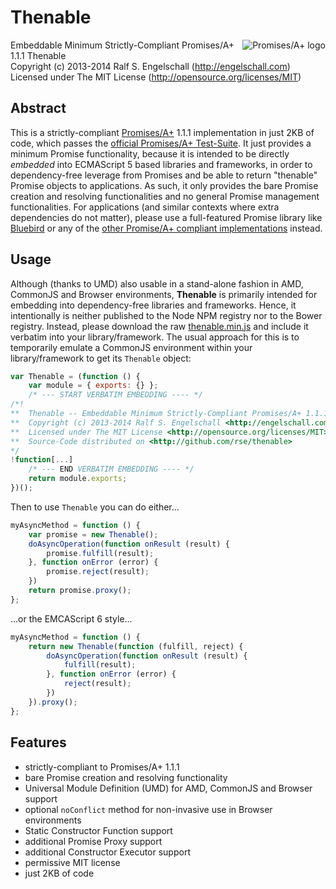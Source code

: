 
Thenable
========

<a href="http://promisesaplus.com/" style="float: right;">
    <img src="http://promisesaplus.com/assets/logo-small.png" alt="Promises/A+ logo"
        title="Promises/A+ 1.1 compliant" align="right"/>
</a>

Embeddable Minimum Strictly-Compliant Promises/A+ 1.1.1 Thenable<br/>
Copyright (c) 2013-2014 Ralf S. Engelschall (http://engelschall.com)<br/>
Licensed under The MIT License (http://opensource.org/licenses/MIT)

Abstract
--------

This is a strictly-compliant [Promises/A+](http://promisesaplus.com/)
1.1.1 implementation in just 2KB of code, which passes the [official Promises/A+
Test-Suite](https://github.com/promises-aplus/promises-tests). It just
provides a minimum Promise functionality, because it is intended to be
directly *embedded* into ECMAScript 5 based libraries and frameworks, in
order to dependency-free leverage from Promises and be able to return
"thenable" Promise objects to applications. As such, it only provides
the bare Promise creation and resolving functionalities and no general Promise
management functionalities. For applications (and similar contexts where
extra dependencies do not matter), please use a full-featured
Promise library like [Bluebird](https://github.com/petkaantonov/bluebird)
or any of the [other Promise/A+ compliant
implementations](https://github.com/promises-aplus/promises-spec/blob/master/implementations.md) 
instead.

Usage
-----

Although (thanks to UMD) also usable in a stand-alone fashion in
AMD, CommonJS and Browser environments, **Thenable** is primarily
intended for embedding into dependency-free libraries and
frameworks. Hence, it intentionally is neither published to the Node NPM registry
nor to the Bower registry. Instead, please download the raw
[thenable.min.js](https://raw.githubusercontent.com/rse/thenable/master/thenable.min.js) 
and include it verbatim into your library/framework.
The usual approach for this is to temporarily emulate a CommonJS
environment within your library/framework to get its `Thenable` object:

```js
var Thenable = (function () {
    var module = { exports: {} };
    /* --- START VERBATIM EMBEDDING ---- */
/*!
**  Thenable -- Embeddable Minimum Strictly-Compliant Promises/A+ 1.1.1 Thenable
**  Copyright (c) 2013-2014 Ralf S. Engelschall <http://engelschall.com>
**  Licensed under The MIT License <http://opensource.org/licenses/MIT>
**  Source-Code distributed on <http://github.com/rse/thenable>
*/
!function[...]
    /* --- END VERBATIM EMBEDDING ---- */
    return module.exports;
})();
```

Then to use `Thenable` you can do either...


```js
myAsyncMethod = function () {
    var promise = new Thenable();
    doAsyncOperation(function onResult (result) {
        promise.fulfill(result);
    }, function onError (error) {
        promise.reject(result);
    })
    return promise.proxy();
};
```

...or the EMCAScript 6 style...

```js
myAsyncMethod = function () {
    return new Thenable(function (fulfill, reject) {
        doAsyncOperation(function onResult (result) {
            fulfill(result);
        }, function onError (error) {
            reject(result);
        })
    }).proxy();
};
```

Features
--------

- strictly-compliant to Promises/A+ 1.1.1
- bare Promise creation and resolving functionality
- Universal Module Definition (UMD) for AMD, CommonJS and Browser support
- optional `noConflict` method for non-invasive use in Browser environments
- Static Constructor Function support
- additional Promise Proxy support
- additional Constructor Executor support
- permissive MIT license
- just 2KB of code

